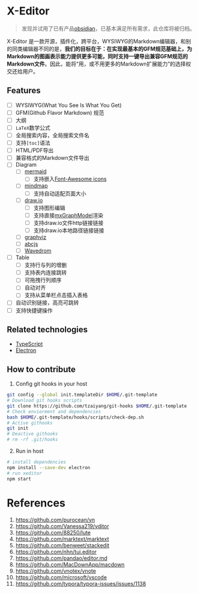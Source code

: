 # X-Editor

> 发现并试用了已有产品[obsidian](https://obsidian.md/)，已基本满足所有需求，此仓库将被归档。

X-Editor 是一款开源，插件化，跨平台，WYSIWYG的Markdown编辑器，和别的同类编辑器不同的是，**我们的目标在于：在实现最基本的GFM规范基础上，为Markdown的图画表示能力提供更多可能，同时支持一键导出兼容GFM规范的Markdown文件**。因此，能将“用，或不用更多的Markdown扩展能力”的选择权交还给用户。

## Features
  - [ ] WYSIWYG(What You See Is What You Get)
  - [ ] GFM(Github Flavor Markdown) 规范
  - [ ] 大纲
  - [ ] `LaTeX`数学公式
  - [ ] 全局搜索内容，全局搜索文件名
  - [ ] 支持`[toc]`语法
  - [ ] HTML/PDF导出
  - [ ] 兼容格式的Markdown文件导出
  - [ ] Diagram
    - [ ] [mermaid](https://mermaid-js.github.io/mermaid)
      - [ ] 支持嵌入[Font-Awesome icons](https://github.com/FortAwesome/Font-Awesome)
    - [ ] [mindmap](https://github.com/gera2ld/markmap)
      - [ ] 支持自动适配页面大小
    - [ ] [draw.io](https://github.com/jgraph/drawio)
      - [ ] 支持图形编辑
      - [ ] 支持直接[mxGraphModel](https://github.com/jgraph/mxgraph)渲染
      - [ ] 支持draw.io文件http链接链接
      - [ ] 支持draw.io本地路径链接链接
    - [ ] [graphviz](https://graphviz.org/)
    - [ ] [abcjs](https://github.com/paulrosen/abcjs)
    - [ ] [Wavedrom](https://github.com/wavedrom/wavedrom)
  - [ ] Table
      - [ ] 支持行与列的增删
      - [ ] 支持表内连接跳转
      - [ ] 可拖拽行列顺序
      - [ ] 自动对齐
      - [ ] 支持从菜单栏点击插入表格
  - [ ] 自动识别链接，高亮可跳转
  - [ ] 支持快捷键操作

## Related technologies
- [TypeScript](https://www.typescriptlang.org/)
- [Electron](https://www.electronjs.org/)

## How to contribute
1. Config git hooks in your host
```bash
git config --global init.templateDir $HOME/.git-template
# Download git hooks scripts
git clone https://github.com/tzaiyang/git-hooks $HOME/.git-template
# Check enviorment and dependencies
bash $HOME/.git-template/hooks/scripts/check-dep.sh
# Active githooks
git init
# Deactive githooks
# rm -rf .git/hooks
```
2. Run in host
```bash
# install dependencies
npm install --save-dev electron
# run xeditor
npm start
```

# References
1. https://github.com/purocean/yn
2. https://github.com/Vanessa219/vditor
3. https://github.com/88250/lute
4. https://github.com/marktext/marktext
5. https://github.com/benweet/stackedit
6. https://github.com/nhn/tui.editor
7. https://github.com/pandao/editor.md
8. https://github.com/MacDownApp/macdown
9. https://github.com/vnotex/vnote
10. https://github.com/microsoft/vscode
11. https://github.com/typora/typora-issues/issues/1138
